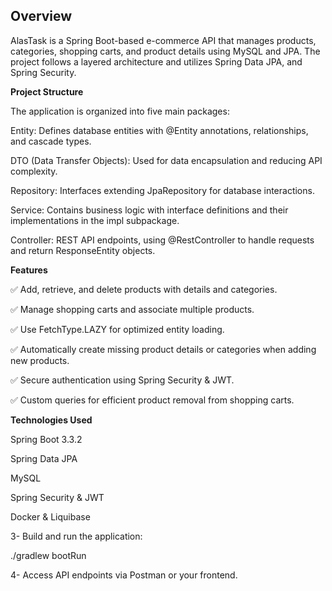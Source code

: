 **Overview**
-

AlasTask is a Spring Boot-based e-commerce API that manages products, categories, shopping carts, and product details using MySQL and JPA. The project follows a layered architecture and utilizes Spring Data JPA, and Spring Security.

**Project Structure**

The application is organized into five main packages:

Entity: Defines database entities with @Entity annotations, relationships, and cascade types.

DTO (Data Transfer Objects): Used for data encapsulation and reducing API complexity.

Repository: Interfaces extending JpaRepository for database interactions.

Service: Contains business logic with interface definitions and their implementations in the impl subpackage.

Controller: REST API endpoints, using @RestController to handle requests and return ResponseEntity objects.

**Features**

✅ Add, retrieve, and delete products with details and categories.

✅ Manage shopping carts and associate multiple products.

✅ Use FetchType.LAZY for optimized entity loading.

✅ Automatically create missing product details or categories when adding new products.

✅ Secure authentication using Spring Security & JWT.

✅ Custom queries for efficient product removal from shopping carts.

**Technologies Used**

Spring Boot 3.3.2

Spring Data JPA

MySQL

Spring Security & JWT

Docker & Liquibase

3- Build and run the application:

./gradlew bootRun

4- Access API endpoints via Postman or your frontend.
